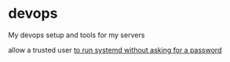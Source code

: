 # devops

My devops setup and tools for my servers

allow a trusted user [to run systemd without asking for a password](https://github.com/torch2424/dotFiles/blob/master/.files_templates/createAndCopySystemctlService.sh)
